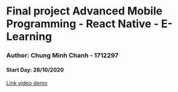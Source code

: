 # Final project Advanced Mobile Programming - React Native - E-Learning

### Author: Chung Minh Chanh - 1712297

#### Start Day: 26/10/2020

[Link video demo](https://youtu.be/ow2x6q3fFkw)
